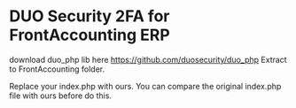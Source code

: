 # DUO Security 2FA for FrontAccounting ERP

download duo_php lib here https://github.com/duosecurity/duo_php
Extract to FrontAccounting folder.

Replace your index.php with ours. You can compare the original index.php file with ours before do this.
